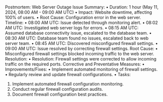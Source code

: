 Postmortem: Web Server Outage
Issue Summary:
•	Duration: 1 hour (May 11, 2024, 08:00 AM - 09:00 AM UTC)
•	Impact: Website downtime, affecting 100% of users.
•	Root Cause: Configuration error in the web server.
Timeline:
•	08:00 AM UTC: Issue detected through monitoring alert.
•	08:02 AM UTC: Investigated web server logs for errors.
•	08:15 AM UTC: Assumed database connectivity issue, escalated to the database team.
•	08:30 AM UTC: Database team found no issues, escalated back to web server team.
•	08:45 AM UTC: Discovered misconfigured firewall settings.
•	09:00 AM UTC: Issue resolved by correcting firewall settings.
Root Cause:
•	Misconfigured firewall settings blocked incoming traffic to the web server.
Resolution:
•	Resolution: Firewall settings were corrected to allow incoming traffic on the required ports.
Corrective and Preventative Measures:
•	Improvements/Fixes:
•	Implement automated monitoring of firewall settings.
•	Regularly review and update firewall configurations.
•	Tasks:
1.	Implement automated firewall configuration monitoring.
2.	Conduct regular firewall configuration audits.
3.	Document firewall configuration best practices.

